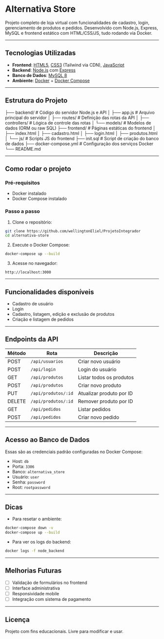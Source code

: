 # Alternativa Store

Projeto completo de loja virtual com funcionalidades de cadastro, login, gerenciamento de produtos e pedidos. Desenvolvido com Node.js, Express, MySQL e frontend estático com HTML/CSS/JS, tudo rodando via Docker.

---

## Tecnologias Utilizadas

- **Frontend**: [HTML5](https://developer.mozilla.org/pt-BR/docs/Web/HTML), [CSS3](https://developer.mozilla.org/pt-BR/docs/Web/CSS) (Tailwind via CDN), [JavaScript](https://developer.mozilla.org/pt-BR/docs/Web/JavaScript)
- **Backend**: [Node.js](https://nodejs.org/) com [Express](https://expressjs.com/)
- **Banco de Dados**: [MySQL 8](https://www.mysql.com/)
- **Ambiente**: [Docker](https://www.docker.com/) + [Docker Compose](https://docs.docker.com/compose/)

---

## Estrutura do Projeto

├── backend/              # Código do servidor Node.js e API
│   ├── app.js            # Arquivo principal do servidor
│   ├── routes/           # Definição das rotas da API
│   ├── controllers/      # Lógica de controle das rotas
│   └── models/           # Modelos de dados (ORM ou raw SQL)
├── frontend/             # Páginas estáticas do frontend
│   ├── index.html
│   ├── cadastro.html
│   ├── login.html
│   ├── produtos.html
│   └── js/               # Scripts JS do frontend
├── init.sql              # Script de criação do banco de dados
├── docker-compose.yml    # Configuração dos serviços Docker
└── README.md


---

## Como rodar o projeto

### Pré-requisitos

- Docker instalado
- Docker Compose instalado

### Passo a passo

1. Clone o repositório:

```bash
git clone https://github.com/wellingtonEliel/ProjetoIntegrador
cd alternativa-store
```

2. Execute o Docker Compose:

```bash
docker-compose up --build
```

3. Acesse no navegador:

```
http://localhost:3000
```

---

## Funcionalidades disponíveis

- Cadastro de usuário
- Login
- Cadastro, listagem, edição e exclusão de produtos
- Criação e listagem de pedidos

---

## Endpoints da API

| Método | Rota                  | Descrição                  |
|--------|-----------------------|----------------------------|
| POST   | `/api/usuarios`       | Criar novo usuário         |
| POST   | `/api/login`          | Login do usuário           |
| GET    | `/api/produtos`       | Listar todos os produtos   |
| POST   | `/api/produtos`       | Criar novo produto         |
| PUT    | `/api/produtos/:id`   | Atualizar produto por ID   |
| DELETE | `/api/produtos/:id`   | Remover produto por ID     |
| GET    | `/api/pedidos`        | Listar pedidos             |
| POST   | `/api/pedidos`        | Criar novo pedido          |

---

## Acesso ao Banco de Dados

Essas são as credenciais padrão configuradas no Docker Compose:

- Host: `db`
- Porta: `3306`
- Banco: `alternativa_store`
- Usuário: `user`
- Senha: `password`
- Root: `rootpassword`

---

## Dicas

- Para resetar o ambiente:

```bash
docker-compose down -v
docker-compose up --build
```

- Para ver os logs do backend:

```bash
docker logs -f node_backend
```

---

## Melhorias Futuras

- [ ] Validação de formulários no frontend
- [ ] Interface administrativa
- [ ] Responsividade mobile
- [ ] Integração com sistema de pagamento

---

## Licença

Projeto com fins educacionais. Livre para modificar e usar.
